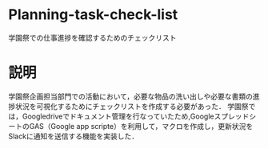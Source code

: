 # Planning-task-check-list
学園祭での仕事進捗を確認するためのチェックリスト

# 説明
学園祭企画担当部門での活動において，必要な物品の洗い出しや必要な書類の進捗状況を可視化するためにチェックリストを作成する必要があった．
学園祭では，Googledriveでドキュメント管理を行なっていたため,GoogleスプレッドシートのGAS（Google app scripte）を利用して，マクロを作成し，更新状況をSlackに通知を送信する機能を実装した．
